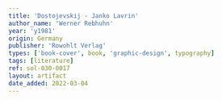 ```yaml
---
title: 'Dostojevskij - Janko Lavrin'
author_name: 'Werner Rebhuhn'
year: 'y1981'
origin: Germany
publisher: 'Rowohlt Verlag'
types: ['book-cover', book, 'graphic-design', typography]
tags: [literature]
ref: sol-030-0017
layout: artifact
date_added: 2022-03-04
---
```

